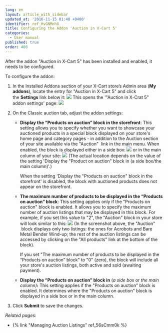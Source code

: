 ```yaml
---
lang: en
layout: article_with_sidebar
updated_at: '2016-11-15 01:48 +0400'
identifier: ref_HvGNMnhG
title: Configuring the Addon 'Auction in X-Cart 5'
categories:
  - User manual
published: true
order: 400
---
```



After the addon "Auction in X-Cart 5" has been installed and enabled, it needs to be configured.

To configure the addon:

1.  In the Installed Addons section of your X-Cart store’s Admin area (**My addons**), locate the entry for "Auction in X-Cart 5" and click the **Settings** link below it:
    ![]({{site.baseurl}}/attachments/8225032/8356073.png)
    This opens the '"Auction in X-Crat 5" addon settings' page:
    ![]({{site.baseurl}}/attachments/8225032/8356011.png)
2.  On the Classic auction tab, adjust the addon settings:
    *   **Display the “Products on auction” block in the storefront**: This setting allows you to specify whether you want to showcase your auctioned products in a special block displayed on your store's home page and category pages - in addition to the Auction section of your site available via the "Auction"  link in the main menu.
        When enabled, the block is displayed either in a side box:
        ![]({{site.baseurl}}/attachments/8225032/8356074.png)
        or in the main column of your site:
        ![]({{site.baseurl}}/attachments/8225032/8356075.png)
        (The actual location depends on the value of the setting 'Display the "Product on auction" block in (a side box/the main column)'.)

        When the setting 'Display the "Products on auction" block in the storefront' is disabled, the block with auctioned products does not appear on the storefront.

    *   **The maximum number of products to be displayed in the “Products on auction” block**: This setting applies only if the "Products on auction" block is enabled. It allows you to specify the maximum number of auction listings that may be displayed in this block. For example, if you set this value to "2", the "Auction" block in your store will look similar to this:
        ![]({{site.baseurl}}/attachments/8225032/8356076.png)
        (In the screenshot above, the "Auction"  block displays only two listings: the ones for Acrobots and Bare Metal Bender Wind-up; the rest of the auction listings can be accessed by clicking on the "All products" link at the bottom of the block).

        If you set "The maximum number of products to be displayed in the “Products on auction” block" to "0" (zero), the block will include all your store's auction listings, both active and sold (awaiting payment).

    *   **Display the “Products on auction” block in** (_a side box_ or _the main column)_**:** This setting applies if the "Products on auction" block is enabled. It determines where the "Products on auction" block is displayed in a side box or in the main column.

3.  Click **Submit** to save the changes.

_Related pages:_

*   {% link "Managing Auction Listings" ref_56sCmm0k %}
